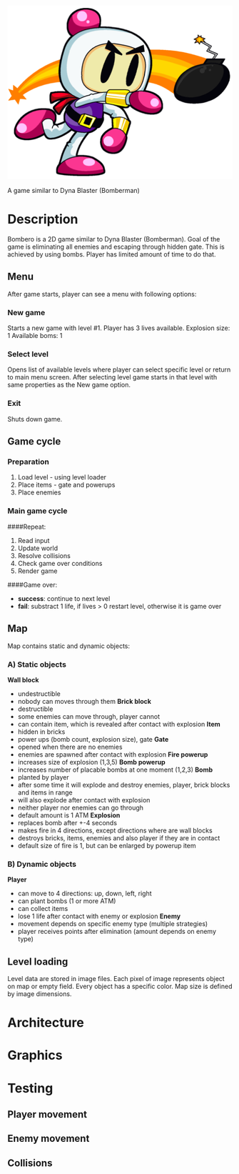 ![Bomberman](img/bomberman_title.png)

A game similar to Dyna Blaster (Bomberman)

# Description
Bombero is a 2D game similar to Dyna Blaster (Bomberman). 
Goal of the game is eliminating all enemies and escaping through hidden gate. This is achieved by using bombs. Player has limited amount of time to do that.

## Menu
After game starts, player can see a menu with following options:
### New game
Starts a new game with level #1. 
Player has 3 lives available. 
Explosion size: 1
Available boms: 1 
### Select level
Opens list of available levels where player can select specific level or return to main menu screen.
After selecting level game starts in that level with same properties as the New game option.
### Exit
Shuts down game.

## Game cycle
### Preparation
1. Load level - using level loader
2. Place items - gate and powerups
3. Place enemies

### Main game cycle
####Repeat:
1. Read input
2. Update world
3. Resolve collisions
4. Check game over conditions
5. Render game

####Game over:
- **success**: continue to next level
- **fail**: substract 1 life, if lives > 0 restart level, otherwise it is game over

## Map
Map contains static and dynamic objects:
### A) Static objects
**Wall block** 
- undestructible
- nobody can moves through them
**Brick block** 
- destructible
- some enemies can move through, player cannot
- can contain item, which is revealed after contact with explosion
**Item** 
- hidden in bricks
- power ups (bomb count, explosion size), gate
**Gate** 
- opened when there are no enemies
- enemies are spawned after contact with explosion
**Fire powerup** 
- increases size of explosion (1,3,5)
**Bomb powerup** 
- increases number of placable bombs at one moment (1,2,3)
**Bomb** 
- planted by player
- after some time it will explode and destroy enemies, player, brick blocks and items in range
- will also explode after contact with explosion
- neither player nor enemies can go through
- default amount is 1 ATM
**Explosion** 
- replaces bomb after +-4 seconds
- makes fire in 4 directions, except directions where are wall blocks
- destroys bricks, items, enemies and also player if they are in contact
- default size of fire is 1, but can be enlarged by powerup item

### B) Dynamic objects
**Player** 
- can move to 4 directions: up, down, left, right 
- can plant bombs (1 or more ATM)
- can collect items
- lose 1 life after contact with enemy or explosion
**Enemy** 
- movement depends on specific enemy type (multiple strategies)
- player receives points after elimination (amount depends on enemy type)       

## Level loading
Level data are stored in image files. 
Each pixel of image represents object on map or empty field. 
Every object has a specific color.
Map size is defined by image dimensions.

# Architecture

# Graphics

# Testing
## Player movement
## Enemy movement
## Collisions